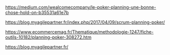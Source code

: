https://medium.com/wealcomecompany/le-poker-planning-une-bonne-chose-hold-on-b35531a61e7b

https://blog.myagilepartner.fr/index.php/2017/04/09/scrum-planning-poker/

https://www.ecommercemag.fr/Thematique/methodologie-1247/fiche-outils-10182/planning-poker-308272.htm

https://blog.myagilepartner.fr/
